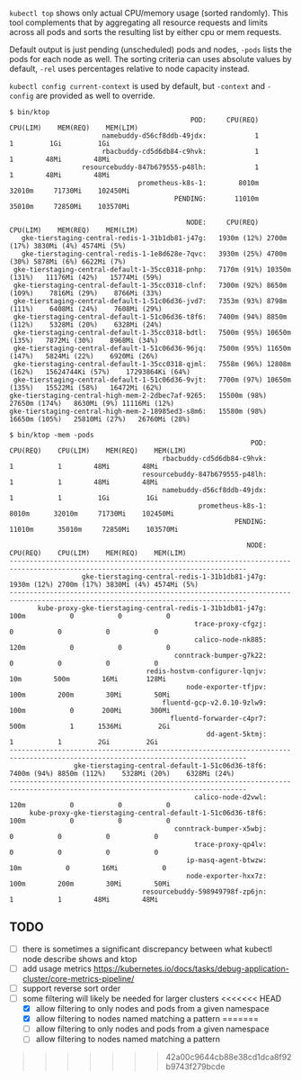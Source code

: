 `kubectl top` shows only actual CPU/memory usage (sorted randomly). This tool complements that by aggregating all resource requests and limits across all pods and sorts the resulting list by either cpu or mem requests.

Default output is just pending (unscheduled) pods and nodes, `-pods` lists the pods for each node as well. The sorting criteria can uses absolute values by default, `-rel` uses percentages relative to node capacity instead.

`kubectl config current-context` is used by default, but `-context` and `-config` are provided as well to override.

```
$ bin/ktop
                                             POD:	  CPU(REQ)	  CPU(LIM)	  MEM(REQ)	  MEM(LIM)
                       namebuddy-d56cf8ddb-49jdx:	         1	         1	       1Gi	       1Gi
                       rbacbuddy-cd5d6db84-c9hvk:	         1	         1	      48Mi	      48Mi
                  resourcebuddy-847b679555-p48lh:	         1	         1	      48Mi	      48Mi
                                prometheus-k8s-1:	     8010m	    32010m	   71730Mi	  102450Mi
                                         PENDING:	    11010m	    35010m	   72850Mi	  103570Mi

                                            NODE:	  CPU(REQ)	  CPU(LIM)	  MEM(REQ)	  MEM(LIM)
   gke-tierstaging-central-redis-1-31b1db81-j47g:	1930m (12%)	2700m (17%)	3830Mi (4%)	4574Mi (5%)
   gke-tierstaging-central-redis-1-1e8d628e-7qvc:	3930m (25%)	4700m (30%)	5878Mi (6%)	6622Mi (7%)
 gke-tierstaging-central-default-1-35cc0318-pnhp:	7170m (91%)	10350m (131%)	11176Mi (42%)	15774Mi (59%)
 gke-tierstaging-central-default-1-35cc0318-clnf:	7300m (92%)	8650m (109%)	7816Mi (29%)	8766Mi (33%)
 gke-tierstaging-central-default-1-51c06d36-jvd7:	7353m (93%)	8798m (111%)	6408Mi (24%)	7608Mi (29%)
 gke-tierstaging-central-default-1-51c06d36-t8f6:	7400m (94%)	8850m (112%)	5328Mi (20%)	6328Mi (24%)
 gke-tierstaging-central-default-1-35cc0318-bdtl:	7500m (95%)	10650m (135%)	7872Mi (30%)	8968Mi (34%)
 gke-tierstaging-central-default-1-51c06d36-96jq:	7500m (95%)	11650m (147%)	5824Mi (22%)	6920Mi (26%)
 gke-tierstaging-central-default-1-35cc0318-qjml:	7558m (96%)	12808m (162%)	15624744Ki (57%)	17293864Ki (64%)
 gke-tierstaging-central-default-1-51c06d36-9vjt:	7700m (97%)	10650m (135%)	15522Mi (58%)	16472Mi (62%)
gke-tierstaging-central-high-mem-2-2dbec7af-9265:	15500m (98%)	27650m (174%)	8630Mi (9%)	11116Mi (12%)
gke-tierstaging-central-high-mem-2-18985ed3-s8m6:	15580m (98%)	16650m (105%)	25810Mi (27%)	26760Mi (28%)
```

```
$ bin/ktop -mem -pods
                                                            POD:	  CPU(REQ)	  CPU(LIM)	  MEM(REQ)	  MEM(LIM)
                                      rbacbuddy-cd5d6db84-c9hvk:	         1	         1	      48Mi	      48Mi
                                 resourcebuddy-847b679555-p48lh:	         1	         1	      48Mi	      48Mi
                                      namebuddy-d56cf8ddb-49jdx:	         1	         1	       1Gi	       1Gi
                                               prometheus-k8s-1:	     8010m	    32010m	   71730Mi	  102450Mi
                                                        PENDING:	    11010m	    35010m	   72850Mi	  103570Mi

                                                           NODE:	  CPU(REQ)	  CPU(LIM)	  MEM(REQ)	  MEM(LIM)
---------------------------------------------------------------------------------------------------------------------------------
                  gke-tierstaging-central-redis-1-31b1db81-j47g:	1930m (12%)	2700m (17%)	3830Mi (4%)	4574Mi (5%)
---------------------------------------------------------------------------------------------------------------------------------
       kube-proxy-gke-tierstaging-central-redis-1-31b1db81-j47g:	      100m	         0	         0	         0
                                              trace-proxy-cfgzj:	         0	         0	         0	         0
                                              calico-node-nk885:	      120m	         0	         0	         0
                                         conntrack-bumper-g7k22:	         0	         0	         0	         0
                                  redis-hostvm-configurer-lqnjv:	       10m	      500m	      16Mi	     128Mi
                                            node-exporter-tfjpv:	      100m	      200m	      30Mi	      50Mi
                                      fluentd-gcp-v2.0.10-9zlw9:	      100m	         0	     200Mi	     300Mi
                                        fluentd-forwarder-c4pr7:	      500m	         1	    1536Mi	       2Gi
                                                 dd-agent-5ktmj:	         1	         1	       2Gi	       2Gi
---------------------------------------------------------------------------------------------------------------------------------
                gke-tierstaging-central-default-1-51c06d36-t8f6:	7400m (94%)	8850m (112%)	5328Mi (20%)	6328Mi (24%)
---------------------------------------------------------------------------------------------------------------------------------
                                              calico-node-d2vwl:	      120m	         0	         0	         0
     kube-proxy-gke-tierstaging-central-default-1-51c06d36-t8f6:	      100m	         0	         0	         0
                                         conntrack-bumper-x5wbj:	         0	         0	         0	         0
                                              trace-proxy-qp4lv:	         0	         0	         0	         0
                                            ip-masq-agent-btwzw:	       10m	         0	      16Mi	         0
                                            node-exporter-hxx7z:	      100m	      200m	      30Mi	      50Mi
                                 resourcebuddy-598949798f-zp6jn:	         1	         1	      48Mi	      48Mi
```


## TODO

* [ ] there is sometimes a significant discrepancy between what kubectl node describe shows and ktop
* [ ] add usage metrics https://kubernetes.io/docs/tasks/debug-application-cluster/core-metrics-pipeline/
* [ ] support reverse sort order
* [ ] some filtering will likely be needed for larger clusters
<<<<<<< HEAD
  * [x] allow filtering to only nodes and pods from a given namespace
  * [x] allow filtering to nodes named matching a pattern
=======
  * [ ] allow filtering to only nodes and pods from a given namespace
  * [ ] allow filtering to nodes named matching a pattern
>>>>>>> 42a00c9644cb88e38cd1dca8f92b9743f279bcde
